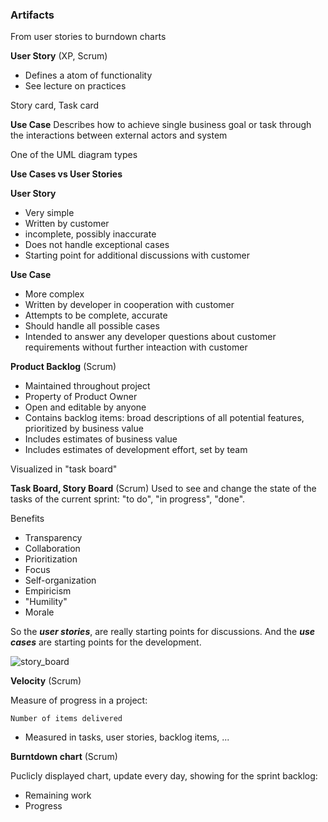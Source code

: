 ### Artifacts 

From user stories to burndown charts

**User Story** (XP, Scrum)
* Defines a atom of functionality
* See lecture on practices

Story card, Task card

**Use Case**
Describes how to achieve single business goal or task through the interactions between external actors and system

One of the UML diagram types

**Use Cases vs User Stories**

**User Story**
* Very simple
* Written by customer
* incomplete, possibly inaccurate
* Does not handle exceptional cases
* Starting point for additional discussions with customer

**Use Case**
* More complex
* Written by developer in cooperation with customer
* Attempts to be complete, accurate
* Should handle all possible cases
* Intended to answer any developer questions about customer requirements without further inteaction with customer

**Product Backlog** (Scrum)
* Maintained throughout project
* Property of Product Owner
* Open and editable by anyone
* Contains backlog items: broad descriptions of all potential features, prioritized by business value
* Includes estimates of business value
* Includes estimates of development effort, set by team

Visualized in "task board"

**Task Board, Story Board** (Scrum)
Used to see and change the state of the tasks of the current sprint: "to do", "in progress", "done".

Benefits
* Transparency
* Collaboration
* Prioritization
* Focus
* Self-organization
* Empiricism
* "Humility"
* Morale

So the ***user stories***, are really starting points for discussions.
And the ***use cases*** are starting points for the development.

![story_board](https://user-images.githubusercontent.com/16638078/40587834-ba493646-61a2-11e8-8548-1a487ecd534c.png)


**Velocity** (Scrum)

Measure of progress in a project:

    Number of items delivered
 
* Measured in tasks, user stories, backlog items, ...

**Burntdown chart** (Scrum)

Puclicly displayed chart, update every day, showing for the sprint backlog:
* Remaining work
* Progress



